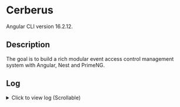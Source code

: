 # Cerberus

Angular CLI version 16.2.12.

## Description

The goal is to build a rich modular event access control management system with Angular, Nest and PrimeNG.

## Log

<details>
<summary>Click to view log (Scrollable)</summary>
```
test
1
2
3
4
5
6
7
8
```
</details>
